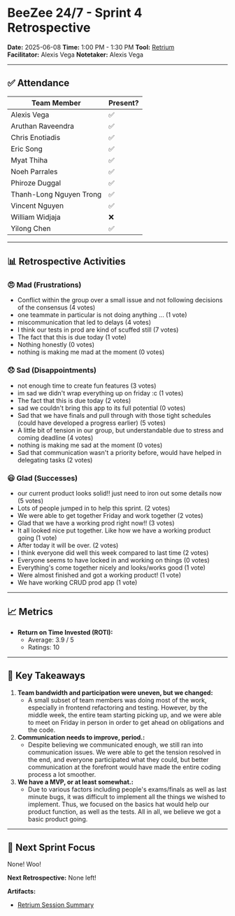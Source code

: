 # BeeZee 24/7 - Sprint 4 Retrospective

**Date:** 2025-06-08
**Time:** 1:00 PM - 1:30 PM
**Tool:** [Retrium](https://app.retrium.com/team-room/74a0c95e-b95c-4a1d-97a7-5ab5a9d62579/history/08f8675e-e1ae-4f26-a0d5-fde04b29db05)  
**Facilitator:** Alexis Vega
**Notetaker:** Alexis Vega

---

## ✅ Attendance

| Team Member             | Present? |
| ----------------------- | -------- |
| Alexis Vega             | ✅       |
| Aruthan Raveendra       | ✅       |
| Chris Enotiadis         | ✅       |
| Eric Song               | ✅       |
| Myat Thiha              | ✅       |
| Noeh Parrales           | ✅       |
| Phiroze Duggal          | ✅       |
| Thanh-Long Nguyen Trong | ✅       |
| Vincent Nguyen          | ✅       |
| William Widjaja         | ❌       |
| Yilong Chen             | ✅       |

---

## 📊 Retrospective Activities

### 😠 **Mad (Frustrations)**

- Conflict within the group over a small issue and not following decisions of the consensus (4 votes)
- one teammate in particular is not doing anything ... (1 vote)
- miscommunication that led to delays (4 votes)
- I think our tests in prod are kind of scuffed still (7 votes)
- The fact that this is due today (1 vote)
- Nothing honestly (0 votes)
- nothing is making me mad at the moment (0 votes)

### 😞 **Sad (Disappointments)**

- not enough time to create fun features (3 votes)
- im sad we didn't wrap everything up on friday :c (1 votes)
- The fact that this is due today (2 votes)
- sad we couldn't bring this app to its full potential (0 votes)
- Sad that we have finals and pull through with those tight schedules (could have developed a progress earlier) (5 votes)
- A little bit of tension in our group, but understandable due to stress and coming deadline (4 votes)
- nothing is making me sad at the moment (0 votes)
- Sad that communication wasn't a priority before, would have helped in delegating tasks (2 votes)

### 😃 **Glad (Successes)**

- our current product looks solid!! just need to iron out some details now (5 votes)
- Lots of people jumped in to help this sprint. (2 votes)
- We were able to get together Friday and work together (2 votes)
- Glad that we have a working prod right now!! (3 votes)
- It all looked nice put together. Like how we have a working product going (1 vote)
- After today it will be over. (2 votes)
- I think everyone did well this week compared to last time (2 votes)
- Everyone seems to have locked in and working on things (0 votes)
- Everything's come together nicely and looks/works good (1 vote)
- Were almost finished and got a working product! (1 vote)
- We have working CRUD prod app (1 vote)

---

## 📈 **Metrics**

- **Return on Time Invested (ROTI):**
  - Average: 3.9 / 5
  - Ratings: 10

---

## 🔑 **Key Takeaways**

1. **Team bandwidth and participation were uneven, but we changed:**
   - A small subset of team members was doing most of the work, especially in frontend refactoring and testing. However, by the middle week, the entire team starting picking up, and we were able to meet on Friday in person in order to get ahead on obligations and the code.
2. **Communication needs to improve, period.:**
   - Despite believing we communicated enough, we still ran into communication issues. We were able to get the tension resolved in the end, and everyone participated what they could, but better communication at the forefront would have made the entire coding process a lot smoother.
3. **We have a MVP, or at least somewhat.:**
   - Due to various factors including people's exams/finals as well as last minute bugs, it was difficult to implement all the things we wished to implement. Thus, we focused on the basics hat would help our product function, as well as the tests. All in all, we believe we got a basic product going.

---

## 🚀 **Next Sprint Focus**

None! Woo!

**Next Retrospective:**
None left!

**Artifacts:**

- [Retrium Session Summary](https://app.retrium.com/team-room/74a0c95e-b95c-4a1d-97a7-5ab5a9d62579/history/08f8675e-e1ae-4f26-a0d5-fde04b29db05)
